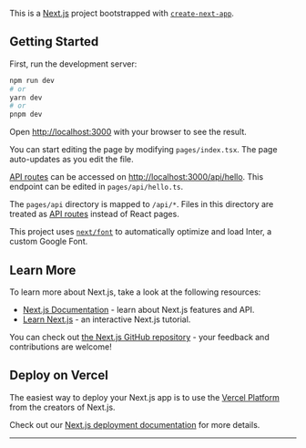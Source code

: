This is a [Next.js](https://nextjs.org/) project bootstrapped with [`create-next-app`](https://github.com/vercel/next.js/tree/canary/packages/create-next-app).

## Getting Started

First, run the development server:

```bash
npm run dev
# or
yarn dev
# or
pnpm dev
```

Open [http://localhost:3000](http://localhost:3000) with your browser to see the result.

You can start editing the page by modifying `pages/index.tsx`. The page auto-updates as you edit the file.

[API routes](https://nextjs.org/docs/api-routes/introduction) can be accessed on [http://localhost:3000/api/hello](http://localhost:3000/api/hello). This endpoint can be edited in `pages/api/hello.ts`.

The `pages/api` directory is mapped to `/api/*`. Files in this directory are treated as [API routes](https://nextjs.org/docs/api-routes/introduction) instead of React pages.

This project uses [`next/font`](https://nextjs.org/docs/basic-features/font-optimization) to automatically optimize and load Inter, a custom Google Font.

## Learn More

To learn more about Next.js, take a look at the following resources:

- [Next.js Documentation](https://nextjs.org/docs) - learn about Next.js features and API.
- [Learn Next.js](https://nextjs.org/learn) - an interactive Next.js tutorial.

You can check out [the Next.js GitHub repository](https://github.com/vercel/next.js/) - your feedback and contributions are welcome!

## Deploy on Vercel

The easiest way to deploy your Next.js app is to use the [Vercel Platform](https://vercel.com/new?utm_medium=default-template&filter=next.js&utm_source=create-next-app&utm_campaign=create-next-app-readme) from the creators of Next.js.

Check out our [Next.js deployment documentation](https://nextjs.org/docs/deployment) for more details.

---

<!--
Iconos: npm install react-icons https://react-icons.github.io/react-icons
Global states for the navbar: npm install recoil    https://recoiljs.org/docs/introduction/getting-started
Firebase: backend service that allows us to create fullstack applications quickly and easy :)
    https://firebase.google.com/ => Go to console => Create project
    npm install firebase
React Firebase Hooks: npm i react-firebase-hooks
    documentation in: https://github.com/csfrequency/react-firebase-hooks README
    authentication Hooks: https://github.com/CSFrequency/react-firebase-hooks/tree/master/auth
        We used:
            useCreateUserWithEmailAndPassword,
            useSignInWithEmailAndPassword,
            useSignOut,
            useSendPasswordResetEmail

react-youtube: npm i react-youtube
Alerts = React-Toastify: npm i react-toastify
    Se debe importar en _app.tsx:
        import { ToastContainer, toast } from 'react-toastify';
        import 'react-toastify/dist/ReactToastify.css';
    return (
     <ToastContainer />
    )

resize problems windows: npm i react-split
    https://split.js.org/

Code Editor: uiw/react-codemirror: npm i @uiw/react-codemirror
    VSCode Theme: @uiw/codemirror-theme-vscode
    JS Language support: @codemirror/lang-javascript

Assert: npm i assert
    used to compare the f(x) the user passed-in with the correct answer.

Add data to Firestore Database: Add a document
https://firebase.google.com/docs/firestore/manage-data/add-data#add_a_document
    we want to generate de document id, so we used the setDoc() method.
    en handleSubmit:
        await setDoc(doc(<ourFirestoreDB>, <collectionName>, <IdAssignedInForm>), data);

To Create Loading Skeletons with TailwindCSS: https://flowbite.com/docs/components/skeleton/

Get Data From FireStore: Get multiple documents from a collection (with modifications)
https://firebase.google.com/docs/firestore/query-data/get-data#get_multiple_documents_from_a_collection
    en useEffect para hacer el fetch:
        const q = query(collection(<ourFirestoreDB>, <collectionName>), orderBy(<howIWantToOrder>, "asc");
            The Data I'm looking for is in docs(anAarrayOfDocumentsInTheCollection).
                Inside each document (array position), data>value>mapValue>fields
                    doc.data() retrieves the Data I need.
Get Data From Firestore: Get a document (for each problem)

Consistency between Collections: Transactions Firestore => update users and problems collections
https://firebase.google.com/docs/firestore/manage-data/transactions

Update Data from Firestore: Update a document
https://firebase.google.com/docs/firestore/manage-data/add-data#update-data


React-confetti: npm i react-confetti


!!IMPORTANT: Sandboxing
To avoid malicious code submitted, we should implement a Code Execution Engine that evaluates the code; is hard to implement 🥲


Deployment: vercel
Environment Variables: add variables from .env.local

TODO:
Profile page?: problems solved, likes, dislikes, comments, etc :)

 -->
